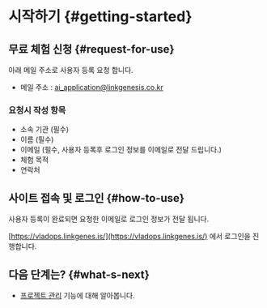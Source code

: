 
# 시작하기 {#getting-started}

## 무료 체험 신청 {#request-for-use}

아래 메일 주소로 사용자 등록 요청 합니다.

- 메일 주소 : [ai_application@linkgenesis.co.kr](mailto:ai_application@linkgenesis.co.kr)

### 요청시 작성 항목
- 소속 기관 (필수)
- 이름 (필수)
- 이메일 (필수, 사용자 등록후 로그인 정보를 이메일로 전달 드립니다.)
- 체험 목적
- 연락처

## 사이트 접속 및 로그인 {#how-to-use}

사용자 등록이 완료되면 요청한 이메일로 로그인 정보가 전달 됩니다.

[https://vladops.linkgenes.is/](https://vladops.linkgenes.is/) 에서 로그인을 진행합니다.

## 다음 단계는? {#what-s-next}
- [프로젝트 관리](./intro-project) 기능에 대해 알아봅니다.
